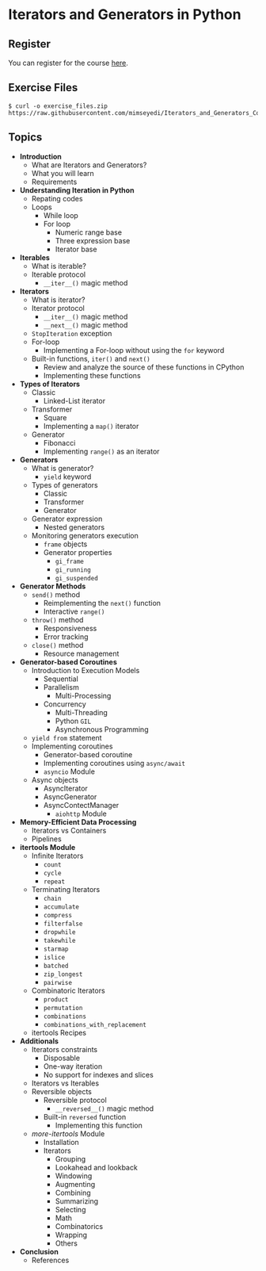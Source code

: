 # Iterators and Generators in Python

## Register
You can register for the course [here](#).

## Exercise Files
```
$ curl -o exercise_files.zip https://raw.githubusercontent.com/mimseyedi/Iterators_and_Generators_Course/master/exercise_files.zip
```

## Topics

* **Introduction**
  * What are Iterators and Generators?
  * What you will learn
  * Requirements
* **Understanding Iteration in Python**
  * Repating codes
  * Loops
    * While loop
    * For loop
      * Numeric range base
      * Three expression base
      * Iterator base
* **Iterables**
  * What is iterable?
  * Iterable protocol
    * `__iter__()` magic method
* **Iterators**
  * What is iterator?
  * Iterator protocol
    * `__iter__()` magic method
    * `__next__()` magic method
  * `StopIteration` exception
  * For-loop
    * Implementing a For-loop without using the `for` keyword
  * Built-in functions, `iter()` and `next()`
    * Review and analyze the source of these functions in CPython
    * Implementing these functions
* **Types of Iterators**
  * Classic
    * Linked-List iterator
  * Transformer
    * Square
    * Implementing a `map()` iterator
  * Generator
    * Fibonacci
    * Implementing `range()` as an iterator
* **Generators**
  * What is generator?
    * `yield` keyword
  * Types of generators
    * Classic
    * Transformer
    * Generator
  * Generator expression
    * Nested generators
  * Monitoring generators execution
    * `frame` objects
    * Generator properties
      * `gi_frame`
      * `gi_running`
      * `gi_suspended`
* **Generator Methods**
  * `send()` method
    * Reimplementing the `next()` function
    * Interactive `range()`
  * `throw()` method
    * Responsiveness
    * Error tracking
  * `close()` method
    * Resource management
* **Generator-based Coroutines**
  * Introduction to Execution Models
    * Sequential
    * Parallelism
      * Multi-Processing
    * Concurrency
      * Multi-Threading
      * Python `GIL`
      * Asynchronous Programming
  * `yield from` statement
  * Implementing coroutines
    * Generator-based coroutine
    * Implementing coroutines using `async/await`
    * `asyncio` Module
  * Async objects
    * AsyncIterator
    * AsyncGenerator
    * AsyncContectManager
      * `aiohttp` Module
* **Memory-Efficient Data Processing**
  * Iterators vs Containers
  * Pipelines
* **itertools Module**
  * Infinite Iterators
    * `count`
    * `cycle`
    * `repeat`
  * Terminating Iterators
    * `chain`
    * `accumulate`
    * `compress`
    * `filterfalse`
    * `dropwhile`
    * `takewhile`
    * `starmap`
    * `islice`
    * `batched`
    * `zip_longest`
    * `pairwise`
  * Combinatoric Iterators
    * `product`
    * `permutation`
    * `combinations`
    * `combinations_with_replacement`
  * itertools Recipes
* **Additionals**
  * Iterators constraints
    * Disposable
    * One-way iteration
    * No support for indexes and slices
  * Iterators vs Iterables
  * Reversible objects
    * Reversible protocol
      * `__reversed__()` magic method
    * Built-in `reversed` function
      * Implementing this function
  * *more-itertools* Module
    * Installation
    * Iterators
      * Grouping
      * Lookahead and lookback
      * Windowing
      * Augmenting
      * Combining
      * Summarizing
      * Selecting
      * Math
      * Combinatorics
      * Wrapping
      * Others
* **Conclusion**
  * References